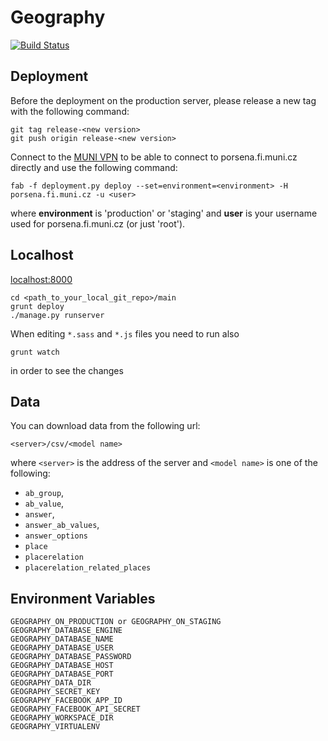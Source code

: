 # Geography

[![Build Status](https://travis-ci.org/proso/geography.png)](https://travis-ci.org/proso/geography)


## Deployment

Before the deployment on the production server, please release a new tag with
the following command:

```
git tag release-<new version>
git push origin release-<new version>
```

Connect to the [MUNI VPN](https://vpn.muni.cz) to be able to connect to
porsena.fi.muni.cz directly and use the following command:

```
fab -f deployment.py deploy --set=environment=<environment> -H porsena.fi.muni.cz -u <user>
```

where **environment** is 'production' or 'staging' and **user** is your username
used for porsena.fi.muni.cz (or just 'root').

## Localhost

[localhost:8000](http://localhost:8000)

```
cd <path_to_your_local_git_repo>/main
grunt deploy
./manage.py runserver
```
When editing `*.sass` and `*.js` files you need to run also
```
grunt watch
```
in order to see the changes

## Data

You can download data from the following url:

```
<server>/csv/<model name>
```

where `<server>` is the address of the server and `<model name>` is one of the following:

* `ab_group`,
* `ab_value`,
* `answer`,
* `answer_ab_values`,
* `answer_options`
* `place`
* `placerelation`
* `placerelation_related_places`

## Environment Variables

```
GEOGRAPHY_ON_PRODUCTION or GEOGRAPHY_ON_STAGING
GEOGRAPHY_DATABASE_ENGINE
GEOGRAPHY_DATABASE_NAME
GEOGRAPHY_DATABASE_USER
GEOGRAPHY_DATABASE_PASSWORD
GEOGRAPHY_DATABASE_HOST
GEOGRAPHY_DATABASE_PORT
GEOGRAPHY_DATA_DIR
GEOGRAPHY_SECRET_KEY
GEOGRAPHY_FACEBOOK_APP_ID
GEOGRAPHY_FACEBOOK_API_SECRET
GEOGRAPHY_WORKSPACE_DIR
GEOGRAPHY_VIRTUALENV
```
